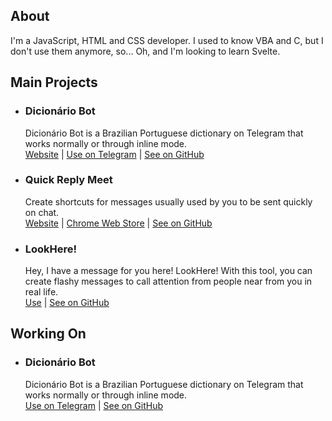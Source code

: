 ## About
I'm a JavaScript, HTML and CSS developer. I used to know VBA and C, but I don't use them anymore, so... Oh, and I'm looking to learn Svelte.

## Main Projects
- ### Dicionário Bot
  Dicionário Bot is a Brazilian Portuguese dictionary on Telegram that works normally or through inline mode.<br>
  [Website](https://dicionariobot.enzon19.com/) | [Use on Telegram](https://t.me/dicionariobot) | [See on GitHub](https://github.com/enzon19/dicionariobot)
- ### Quick Reply Meet
  Create shortcuts for messages usually used by you to be sent quickly on chat.<br>
  [Website](https://quickreplymeet.enzon19.com/) | [Chrome Web Store]([quickreplymeet.bolhastudios.com/](https://chrome.google.com/webstore/detail/quick-reply-meet/dodpcgfhomjldnenagdibjcoofheocfc)) | [See on GitHub](https://github.com/enzon19/quick-reply-meet)
- ### LookHere!
  Hey, I have a message for you here! LookHere! With this tool, you can create flashy messages to call attention from people near from you in real life.<br>
  [Use](https://lookhere.enzon19.com/) | [See on GitHub](https://github.com/enzon19/lookhere)
  
## Working On
- ### Dicionário Bot
  Dicionário Bot is a Brazilian Portuguese dictionary on Telegram that works normally or through inline mode.<br>
  [Use on Telegram](https://t.me/dicionariobot) | [See on GitHub](https://github.com/enzon19/dicionariobot)
